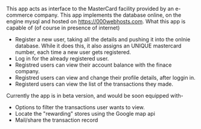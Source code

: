 This app acts as interface to the MasterCard facility provided by an e-commerce company.
This app implements the database online, on the engine mysql and hosted on https://000webhosts.com.
What this app is capable of (of course in presence of internet)
<ul><li>Register a new user, taking all the details and pushing it into the onlnie database.
While it does this, it also assigns an UNIQUE mastercard number, each time a new user gets registered.
</li>
<li>Log in for the already registered user.</li>
<li>Registred users can view their account balance with the finace company. </li>
<li>Registred users can view and change their profile details, after loggin in. </li>
<li>Registerd users can view the list of the transactions they made.</li>
</ul>
Currently the app is in beta version, and would be soon equipped with-
<ul><li>Options to filter the transactions user wants to view.</li>
<li>Locate the "rewarding" stores using the Google map api</li>
<li>Mail/share the transaction record</li>
</ul>

